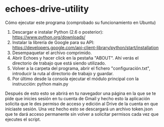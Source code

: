 # echoes-drive-utility
Cómo ejecutar este programa (comprobado su funcionamiento en Ubuntu)

1. Descargar e instalar Python (2.6 o posterior): https://www.python.org/downloads/
2. Instalar la librería de Google para su API: https://developers.google.com/api-client-library/python/start/installation
3. Desempaquetar el archivo comprimido.
4. Abrir Echoes y hacer click en la pestaña "ABOUT". Ahí verás el directorio de trabajo que está siendo utilizado.
5. Volver a la carpeta del programa, abrir el fichero "configuración.txt", introducir la ruta al directorio de trabajo y guardar.
6. Por último desde la consola ejecutar el módulo principal con la instrucción: python main.py

Después de esto esto se abrirá en tu navegador una página en la que se te pide que inicies sesión en tu cuenta de Gmail y hecho esto la aplicación solicita que le des permiso de acceso y edición al Drive de la cuenta en que iniciaste sesión. Una vez hecho esto se descargará un archivo token.json que te dará acceso permanente sin volver a solicitar permisos cada vez que ejecutes el script.
